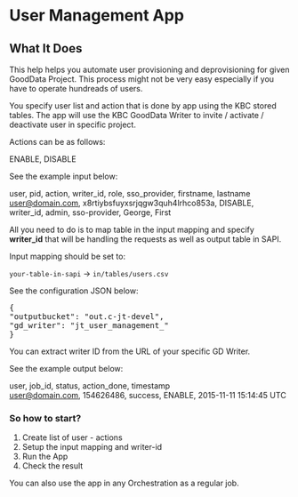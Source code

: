 # User Management App

## What It Does

This help helps you automate user provisioning and deprovisioning for given GoodData Project. This process might not be very easy especially if you have to operate hundreads of users.

You specify user list and action that is done by app using the KBC stored tables. The app will use the KBC GoodData Writer to invite / activate / deactivate user in specific project. 

Actions can be as follows:

ENABLE, DISABLE  

See the example input below:

user, pid, action, writer_id, role, sso_provider, firstname, lastname
user@domain.com, x8rtiybsfuyxsrjqgw3quh4lrhco853a, DISABLE, writer_id, admin, sso-provider, George, First  

All you need to do is to map table in the input mapping and specify **writer_id** that will be handling the requests as well as output table in SAPI. 

Input mapping should be set to:

`your-table-in-sapi` -> `in/tables/users.csv`  

See the configuration JSON below:  

<pre>
{
"outputbucket": "out.c-jt-devel",
"gd_writer": "jt_user_management_"
}
</pre>

You can extract writer ID from the URL of your specific GD Writer.  

See the example output below:

user, job_id, status, action_done, timestamp  
user@domain.com, 154626486, success, ENABLE, 2015-11-11 15:14:45 UTC  

### So how to start?

1) Create list of user - actions  
2) Setup the input mapping and writer-id  
3) Run the App  
4) Check the result  

You can also use the app in any Orchestration as a regular job.
